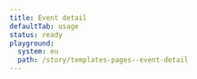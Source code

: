 ```yaml
---
title: Event detail
defaultTab: usage
status: ready
playground:
  system: eu
  path: /story/templates-pages--event-detail
---
```

